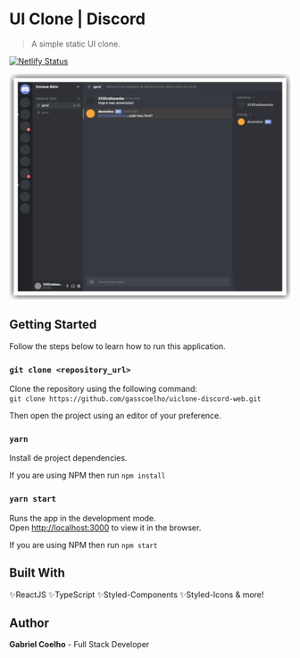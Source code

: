# UI Clone | Discord

> A simple static UI clone.

[![Netlify Status](https://api.netlify.com/api/v1/badges/d25303a2-671f-4c61-8551-4f2330ef5de9/deploy-status)](https://app.netlify.com/sites/suspicious-visvesvaraya-3ce7f4/deploys)

![](.github/images/uiclone-discord.png)

## Getting Started

Follow the steps below to learn how to run this application.

### `git clone <repository_url>`

Clone the repository using the following command: <br />
`git clone https://github.com/gasscoelho/uiclone-discord-web.git`

Then open the project using an editor of your preference.

### `yarn`

Install de project dependencies.

If you are using NPM then run `npm install`

### `yarn start`

Runs the app in the development mode.<br />
Open [http://localhost:3000](http://localhost:3000) to view it in the browser.

If you are using NPM then run `npm start`

## Built With

✨ReactJS
✨TypeScript
✨Styled-Components
✨Styled-Icons & more!

## Author

**Gabriel Coelho** - Full Stack Developer
